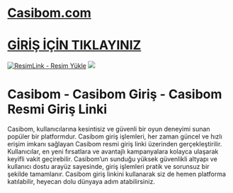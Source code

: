 #  <a href="https://casíbom771.com/">Casibom.com</a>

#  <a href="https://casíbom771.com/">GİRİŞ İÇİN TIKLAYINIZ</a>

<meta charset="UTF-8">
    <meta name="viewport" content="width=device-width, initial-scale=1.0">
</head>
<body>

<a href="https://casíbom771.com/" title="ResimLink - Resim Yükle"><img src="https://r.resimlink.com/o_V7IJr.jpg" title="ResimLink - Resim Yükle" alt="ResimLink - Resim Yükle"></a>
<a href="https://casíbom771.com/">
    <img src="https://r.resimlink.com/o_V7IJr.jpg" />
</a>
</a>

# Casibom - Casibom Giriş - Casibom Resmi Giriş Linki

Casibom, kullanıcılarına kesintisiz ve güvenli bir oyun deneyimi sunan popüler bir platformdur. Casibom giriş işlemleri, her zaman güncel ve hızlı erişim imkanı sağlayan Casibom resmi giriş linki üzerinden gerçekleştirilir. Kullanıcılar, en yeni fırsatlara ve avantajlı kampanyalara kolayca ulaşarak keyifli vakit geçirebilir. Casibom’un sunduğu yüksek güvenlikli altyapı ve kullanıcı dostu arayüz sayesinde, giriş işlemleri pratik ve sorunsuz bir şekilde tamamlanır. Casibom giriş linkini kullanarak siz de hemen platforma katılabilir, heyecan dolu dünyaya adım atabilirsiniz.

